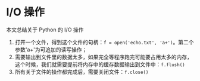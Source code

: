# I/O 操作
本文总结关于 Python 的 I/O 操作

1. 打开一个文件，得到这个文件的句柄：`f = open('echo.txt', 'a+')`。第二个参数'a+'为可追加的读写操作；
2. 需要输出到文件里的数据太多，如果完全等程序跑完可能要占用太多的内存，这个时候，我们就需要提前将内存中的缓存数据输出到文件中：`f.flush()`
2. 所有关于文件的操作都完成后，需要关闭文件：`f.close()`